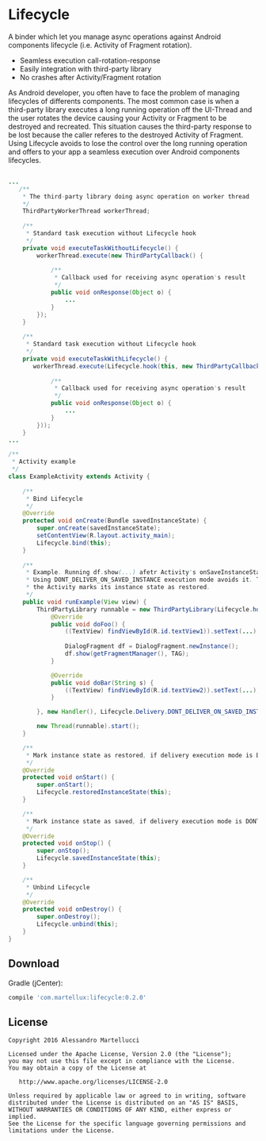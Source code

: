 # Lifecycle
A binder which let you manage async operations against Android components lifecycle (i.e. Activity of Fragment rotation). 

* Seamless execution call-rotation-response
* Easily integration with third-party library
* No crashes after Activity/Fragment rotation 

As Android developer, you often have to face the problem of managing lifecycles of differents components. The most common case is when a third-party library executes a long running operation off the UI-Thread and the user rotates the device causing your Activity or Fragment to be destroyed and recreated. This situation causes the third-party response to be lost because the caller referes to the destroyed Activity of Fragment. Using Lifecycle avoids to lose the control over the long running operation and offers to your app a seamless execution over Android components lifecycles.

```java

...
   /**
    * The third-party library doing async operation on worker thread
    */
    ThirdPartyWorkerThread workerThread;
   
    /**
     * Standard task execution without Lifecycle hook
     */
    private void executeTaskWithoutLifecycle() {
        workerThread.execute(new ThirdPartyCallback() {
        
            /**
             * Callback used for receiving async operation's result
             */
            public void onResponse(Object o) {
                ...
            }
        });
    }
    
    /**
     * Standard task execution without Lifecycle hook
     */
    private void executeTaskWithLifecycle() {
       workerThread.execute(Lifecycle.hook(this, new ThirdPartyCallback() {
            
            /**
             * Callback used for receiving async operation's result
             */
            public void onResponse(Object o) {
                ...
            }
        }));
    }
...

/**
 * Activity example
 */
class ExampleActivity extends Activity {
    
    /**
     * Bind Lifecycle
     */
    @Override
    protected void onCreate(Bundle savedInstanceState) {
        super.onCreate(savedInstanceState);
        setContentView(R.layout.activity_main);
        Lifecycle.bind(this);
    }
    
    /**
     * Example. Running df.show(...) afetr Activity's onSaveInstanceState causes IllegaleStateException to be thrown.
     * Using DONT_DELIVER_ON_SAVED_INSTANCE execution mode avoids it. The execution of method doFoo or doBar is enqueued until
     * the Activity marks its instance state as restored.
     */
    public void runExample(View view) {
        ThirdPartyLibrary runnable = new ThirdPartyLibrary(Lifecycle.hook(this, new ThirdPartyCallback() {
            @Override
            public void doFoo() {
                ((TextView) findViewById(R.id.textView1)).setText(...);
                
                DialogFragment df = DialogFragment.newInstance();
                df.show(getFragmentManager(), TAG);
            }

            @Override
            public void doBar(String s) {
                ((TextView) findViewById(R.id.textView2)).setText(...);
            }

        }, new Handler(), Lifecycle.Delivery.DONT_DELIVER_ON_SAVED_INSTANCE));

        new Thread(runnable).start();
    }

    /**
     * Mark instance state as restored, if delivery execution mode is DONT_DELIVER_ON_SAVED_INSTANCE
     */
    @Override
    protected void onStart() {
        super.onStart();
        Lifecycle.restoredInstanceState(this);
    }

    /**
     * Mark instance state as saved, if delivery execution mode is DONT_DELIVER_ON_SAVED_INSTANCE
     */
    @Override
    protected void onStop() {
        super.onStop();
        Lifecycle.savedInstanceState(this);
    }

    /**
     * Unbind Lifecycle
     */
    @Override
    protected void onDestroy() {
        super.onDestroy();
        Lifecycle.unbind(this);
    }
}
```

Download
--------

Gradle (jCenter):
```groovy
compile 'com.martellux:lifecycle:0.2.0'
```

License
-------

    Copyright 2016 Alessandro Martellucci

    Licensed under the Apache License, Version 2.0 (the "License");
    you may not use this file except in compliance with the License.
    You may obtain a copy of the License at

       http://www.apache.org/licenses/LICENSE-2.0

    Unless required by applicable law or agreed to in writing, software
    distributed under the License is distributed on an "AS IS" BASIS,
    WITHOUT WARRANTIES OR CONDITIONS OF ANY KIND, either express or implied.
    See the License for the specific language governing permissions and
    limitations under the License.

[1]: https://search.maven.org/remote_content?g=com.martellux&a=lifecycle&v=LATEST
